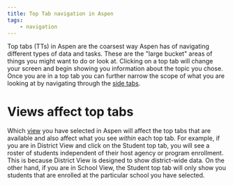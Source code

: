```yaml
---
title: Top Tab navigation in Aspen
tags:
    - navigation
---
```


Top tabs (TTs) in Aspen are the coarsest way Aspen has of navigating different types of data and tasks. These are the "large bucket" areas of things you might want to do or look at. Clicking on a top tab will change your screen and begin showing you information about the topic you chose. Once you are in a top tab you can further narrow the scope of what you are looking at by navigating through the [side tabs](side-tabs.md).

# Views affect top tabs

Which [view](views.md) you have selected in Aspen will affect the top tabs that are available and also affect what you see *within* each top tab. For example, if you are in District View and click on the Student top tab, you will see a roster of students independent of their host agency or program enrollment. This is because District View is designed to show district-wide data. On the other hand, if you are in School View, the Student top tab will only show you students that are enrolled at the particular school you have selected.